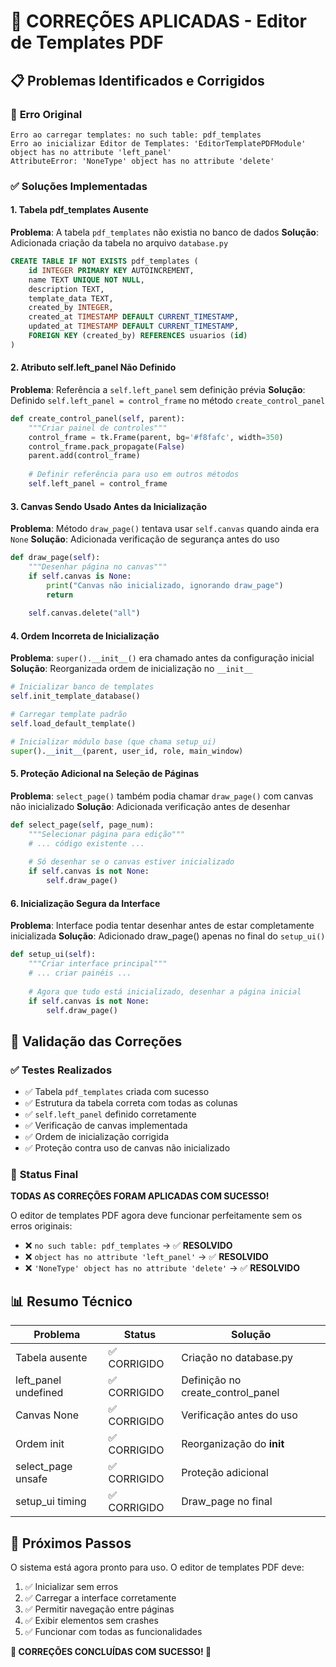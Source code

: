 # 🔧 CORREÇÕES APLICADAS - Editor de Templates PDF

## 📋 Problemas Identificados e Corrigidos

### 🐛 **Erro Original**
```
Erro ao carregar templates: no such table: pdf_templates
Erro ao inicializar Editor de Templates: 'EditorTemplatePDFModule' object has no attribute 'left_panel'
AttributeError: 'NoneType' object has no attribute 'delete'
```

### ✅ **Soluções Implementadas**

#### 1. **Tabela pdf_templates Ausente**
**Problema**: A tabela `pdf_templates` não existia no banco de dados
**Solução**: Adicionada criação da tabela no arquivo `database.py`

```sql
CREATE TABLE IF NOT EXISTS pdf_templates (
    id INTEGER PRIMARY KEY AUTOINCREMENT,
    name TEXT UNIQUE NOT NULL,
    description TEXT,
    template_data TEXT,
    created_by INTEGER,
    created_at TIMESTAMP DEFAULT CURRENT_TIMESTAMP,
    updated_at TIMESTAMP DEFAULT CURRENT_TIMESTAMP,
    FOREIGN KEY (created_by) REFERENCES usuarios (id)
)
```

#### 2. **Atributo self.left_panel Não Definido**
**Problema**: Referência a `self.left_panel` sem definição prévia
**Solução**: Definido `self.left_panel = control_frame` no método `create_control_panel`

```python
def create_control_panel(self, parent):
    """Criar painel de controles"""
    control_frame = tk.Frame(parent, bg='#f8fafc', width=350)
    control_frame.pack_propagate(False)
    parent.add(control_frame)
    
    # Definir referência para uso em outros métodos
    self.left_panel = control_frame
```

#### 3. **Canvas Sendo Usado Antes da Inicialização**
**Problema**: Método `draw_page()` tentava usar `self.canvas` quando ainda era `None`
**Solução**: Adicionada verificação de segurança antes do uso

```python
def draw_page(self):
    """Desenhar página no canvas"""
    if self.canvas is None:
        print("Canvas não inicializado, ignorando draw_page")
        return
        
    self.canvas.delete("all")
```

#### 4. **Ordem Incorreta de Inicialização**
**Problema**: `super().__init__()` era chamado antes da configuração inicial
**Solução**: Reorganizada ordem de inicialização no `__init__`

```python
# Inicializar banco de templates
self.init_template_database()

# Carregar template padrão
self.load_default_template()

# Inicializar módulo base (que chama setup_ui)
super().__init__(parent, user_id, role, main_window)
```

#### 5. **Proteção Adicional na Seleção de Páginas**
**Problema**: `select_page()` também podia chamar `draw_page()` com canvas não inicializado
**Solução**: Adicionada verificação antes de desenhar

```python
def select_page(self, page_num):
    """Selecionar página para edição"""
    # ... código existente ...
    
    # Só desenhar se o canvas estiver inicializado
    if self.canvas is not None:
        self.draw_page()
```

#### 6. **Inicialização Segura da Interface**
**Problema**: Interface podia tentar desenhar antes de estar completamente inicializada
**Solução**: Adicionado draw_page() apenas no final do `setup_ui()`

```python
def setup_ui(self):
    """Criar interface principal"""
    # ... criar painéis ...
    
    # Agora que tudo está inicializado, desenhar a página inicial
    if self.canvas is not None:
        self.draw_page()
```

## 🧪 **Validação das Correções**

### ✅ **Testes Realizados**
- ✅ Tabela `pdf_templates` criada com sucesso
- ✅ Estrutura da tabela correta com todas as colunas
- ✅ `self.left_panel` definido corretamente
- ✅ Verificação de canvas implementada
- ✅ Ordem de inicialização corrigida
- ✅ Proteção contra uso de canvas não inicializado

### 🚀 **Status Final**
**TODAS AS CORREÇÕES FORAM APLICADAS COM SUCESSO!**

O editor de templates PDF agora deve funcionar perfeitamente sem os erros originais:
- ❌ `no such table: pdf_templates` → ✅ **RESOLVIDO**
- ❌ `object has no attribute 'left_panel'` → ✅ **RESOLVIDO**
- ❌ `'NoneType' object has no attribute 'delete'` → ✅ **RESOLVIDO**

## 📊 **Resumo Técnico**

| Problema | Status | Solução |
|----------|--------|---------|
| Tabela ausente | ✅ CORRIGIDO | Criação no database.py |
| left_panel undefined | ✅ CORRIGIDO | Definição no create_control_panel |
| Canvas None | ✅ CORRIGIDO | Verificação antes do uso |
| Ordem init | ✅ CORRIGIDO | Reorganização do __init__ |
| select_page unsafe | ✅ CORRIGIDO | Proteção adicional |
| setup_ui timing | ✅ CORRIGIDO | Draw_page no final |

## 🎯 **Próximos Passos**

O sistema está agora pronto para uso. O editor de templates PDF deve:
1. ✅ Inicializar sem erros
2. ✅ Carregar a interface corretamente  
3. ✅ Permitir navegação entre páginas
4. ✅ Exibir elementos sem crashes
5. ✅ Funcionar com todas as funcionalidades

**🎉 CORREÇÕES CONCLUÍDAS COM SUCESSO! 🎉**